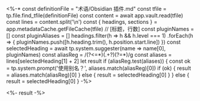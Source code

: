 <%-*
const definitionFile = "术语/Obsidian 插件.md"
const tfile = tp.file.find_tfile(definitionFile)
const content = await app.vault.read(tfile)
const lines = content.split('\n')
const { headings, sections } = app.metadataCache.getFileCache(tfile)
// [标题，行数]
const pluginNames = []
const pluginAliases = []
headings.filter(h => h && h.level === 1)
   .forEach(h => {
        pluginNames.push([h.heading.trim(), h.position.start.line])
    })
const selectedHeading = await tp.system.suggester(name => name[0], pluginNames)
const aliasReg = /(?<=\*)(.+?)(?=\*)/g
const aliases = lines[selectedHeading[1] + 2]
let result
if (aliasReg.test(aliases)) {
    const ok = tp.system.prompt('使用别名？', aliases.match(aliasReg)[0])
    if (ok) {
        result = aliases.match(aliasReg)[0]
    } else {
        result = selectedHeading[0]
    }
} else {
    result = selectedHeading[0]
}
-%>

<%- result -%>
